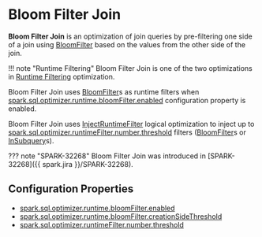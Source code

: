 # Bloom Filter Join

**Bloom Filter Join** is an optimization of join queries by pre-filtering one side of a join using [BloomFilter](BloomFilter.md) based on the values from the other side of the join.

!!! note "Runtime Filtering"
    Bloom Filter Join is one of the two optimizations in [Runtime Filtering](../runtime-filtering/index.md) optimization.

Bloom Filter Join uses [BloomFilter](BloomFilter.md)s as runtime filters when [spark.sql.optimizer.runtime.bloomFilter.enabled](../configuration-properties.md#spark.sql.optimizer.runtime.bloomFilter.enabled) configuration property is enabled.

Bloom Filter Join uses [InjectRuntimeFilter](../logical-optimizations/InjectRuntimeFilter.md) logical optimization to inject up to [spark.sql.optimizer.runtimeFilter.number.threshold](../configuration-properties.md#spark.sql.optimizer.runtimeFilter.number.threshold) filters ([BloomFilter](BloomFilter.md)s or [InSubquery](../expressions/InSubquery.md)s).

??? note "SPARK-32268"
    Bloom Filter Join was introduced in [SPARK-32268]({{ spark.jira }}/SPARK-32268).

## Configuration Properties

* [spark.sql.optimizer.runtime.bloomFilter.enabled](../configuration-properties.md#spark.sql.optimizer.runtime.bloomFilter.enabled)
* [spark.sql.optimizer.runtime.bloomFilter.creationSideThreshold](../configuration-properties.md#spark.sql.optimizer.runtime.bloomFilter.creationSideThreshold)
* [spark.sql.optimizer.runtimeFilter.number.threshold](../configuration-properties.md#spark.sql.optimizer.runtimeFilter.number.threshold)
